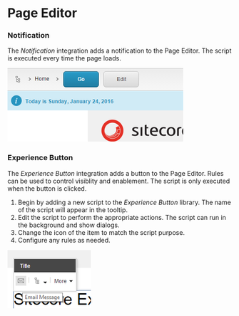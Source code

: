 # Page Editor

### Notification

The *Notification* integration adds a notification to the Page Editor. The script is executed every time the page loads.

![A Notification for the current date](images/screenshots/page-editor/notification-information.png)

### Experience Button

The *Experience Button* integration adds a button to the Page Editor. Rules can be used to control visiblity and enablement. The script is only executed when the button is clicked.

1. Begin by adding a new script to the *Experience Button* library. The name of the script will appear in the tooltip.
2. Edit the script to perform the appropriate actions. The script can run in the background and show dialogs.
3. Change the icon of the item to match the script purpose.
4. Configure any rules as needed.

![An Experience Button for sending emails](images/screenshots/page-editor/experience-button-with-tooltip.png)